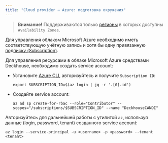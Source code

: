 ```yaml
---
title: "Cloud provider — Azure: подготовка окружения"
---
```


> **Внимание!** Поддерживаются только [регионы](https://docs.microsoft.com/ru-ru/azure/availability-zones/az-region) в которых доступны `Availability Zones`.

Для управления облаком Microsoft Azure необходимо иметь соответствующую учётную запись и хотя бы одну привязанную [подписку (Subscription)](https://docs.microsoft.com/en-us/azure/cost-management-billing/manage/create-subscription).

Для управления ресурсами в облаке Microsoft Azure средствами Deckhouse, необходимо создать service account:
- Установите [Azure CLI](https://docs.microsoft.com/en-us/cli/azure/install-azure-cli), авторизуйтесь и получите `Subscription ID`:
  ```shell
  export SUBSCRIPTION_ID=$(az login | jq -r '.[0].id')
  ```
- Создайте service account:
  ```shell
  az ad sp create-for-rbac --role="Contributor" --scopes="/subscriptions/$SUBSCRIPTION_ID" --name "DeckhouseCANDI"
  ```

Авторизуйтесь для дальнейшей работы с утилитой `az`, используя данные (login, password, tenant) созданного service account:
```shell
az login --service-principal -u <username> -p <password> --tenant <tenant>
```
